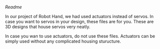 *Readme*

In our project of Robot Hand, we had used actuators instead of servos. In case you want to servos in your design, these files are for you.
These are 3D designs that house servos very neatly.

In case you wan to use actuators, do not use these files.
Actuators can be simply used without any complicated housing sturucture.